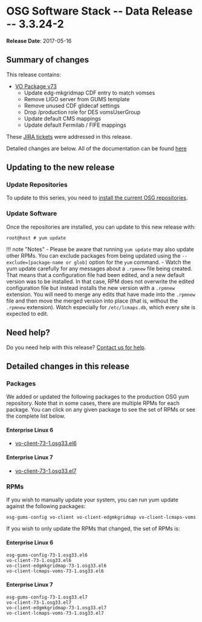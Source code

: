 OSG Software Stack -- Data Release -- 3.3.24-2
==============================================

**Release Date**: 2017-05-16

Summary of changes
------------------

This release contains:

-   [VO Package v73](https://github.com/opensciencegrid/osg-vo-config/releases/tag/release-73)
    -   Update edg-mkgridmap CDF entry to match vomses
    -   Remove LIGO server from GUMS template
    -   Remove unused CDF glidecaf settings
    -   Drop /production role for DES vomsUserGroup
    -   Update default CMS mappings
    -   Update default Fermilab / FIFE mappings

These [JIRA tickets](https://jira.opensciencegrid.org/issues/?jql=project%20%3D%20SOFTWARE%20AND%20fixVersion%20%3D%203.3.24-2%20ORDER%20BY%20priority%20DESC%2C%20key%20DESC) were addressed in this release.

Detailed changes are below. All of the documentation can be found [here](../../)

Updating to the new release
---------------------------

### Update Repositories

To update to this series, you need to [install the current OSG repositories](../../common/yum#install-osg-repositories).

### Update Software

Once the repositories are installed, you can update to this new release with:

``` console
root@host # yum update
```

!!! note "Notes"
    -   Please be aware that running `yum update` may also update other RPMs. You can exclude packages from being updated using the `--exclude=[package-name or glob]` option for the `yum` command.
    -   Watch the yum update carefully for any messages about a `.rpmnew` file being created. That means that a configuration file had been edited, and a new default version was to be installed. In that case, RPM does not overwrite the edited configuration file but instead installs the new version with a `.rpmnew` extension. You will need to merge any edits that have made into the `.rpmnew` file and then move the merged version into place (that is, without the `.rpmnew` extension). Watch especially for `/etc/lcmaps.db`, which every site is expected to edit.

Need help?
----------

Do you need help with this release? [Contact us for help](../../common/help).

Detailed changes in this release
--------------------------------

### Packages

We added or updated the following packages to the production OSG yum repository. Note that in some cases, there are multiple RPMs for each package. You can click on any given package to see the set of RPMs or see the complete list below.

#### Enterprise Linux 6

-   [vo-client-73-1.osg33.el6](https://koji.chtc.wisc.edu/koji/search?match=glob&type=build&terms=vo-client-73-1.osg33.el6)

#### Enterprise Linux 7

-   [vo-client-73-1.osg33.el7](https://koji.chtc.wisc.edu/koji/search?match=glob&type=build&terms=vo-client-73-1.osg33.el7)

### RPMs

If you wish to manually update your system, you can run yum update against the following packages:

    osg-gums-config vo-client vo-client-edgmkgridmap vo-client-lcmaps-voms

If you wish to only update the RPMs that changed, the set of RPMs is:

#### Enterprise Linux 6

``` file
osg-gums-config-73-1.osg33.el6
vo-client-73-1.osg33.el6
vo-client-edgmkgridmap-73-1.osg33.el6
vo-client-lcmaps-voms-73-1.osg33.el6
```

#### Enterprise Linux 7

``` file
osg-gums-config-73-1.osg33.el7
vo-client-73-1.osg33.el7
vo-client-edgmkgridmap-73-1.osg33.el7
vo-client-lcmaps-voms-73-1.osg33.el7
```

